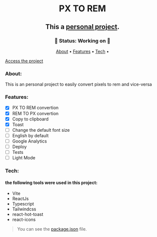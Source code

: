 <h1 align="center" href>PX TO REM</h1>
<h2 align="center"> This a <a href="https://code-art.dev/">personal project</a>.</h2>

<h3 align="center">
  🚧 Status: Working on 🚧
</h3>

<p align="center">
 <a href="#about">About</a> •
 <a href="#features">Features</a> • 
 <a href="#tech">Tech</a> • 
</p>

[Access the project](https://front-on-food-nu.vercel.app/)

### About:
This is an personal project to easily convert pixels to rem and vice-versa

### Features:

- [x] PX TO REM convertion
- [x] REM TO PX convertion
- [x] Copy to clipboard
- [x] Toast
- [ ] Change the default font size
- [ ] English by default
- [ ] Google Analytics
- [ ] Deploy
- [ ] Tests
- [ ] Light Mode

### Tech:
#### the following tools were used in this project:

- Vite
- ReactJs
- Typescript
- Tailwindcss
- react-hot-toast
- react-icons


> You can see the [package.json](https://github.com/gustavosgdev/px-to-rem/blob/main/package.json) file.